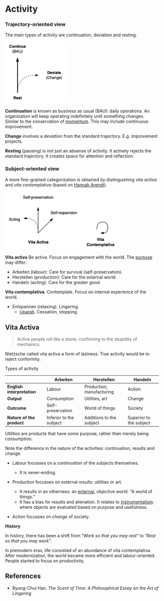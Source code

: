 # Activity

### Trajectory-oriented view

The main types of activity are continuation, deviation and resting.

<img src="../img/change-devidate-rest.png" alt="change-devidate-rest" style="height:200px;" />

**Continuation** is known as business as usual (BAU): daily operations. An organization will keep operating indefinitely until something changes. Similar to the conservation of [momentum](https://en.wikipedia.org/wiki/Momentum). This may include continuous improvement.

**Change** involves a *deviation* from the standard trajectory. E.g. improvement projects.

**Resting** (pausing) is not just an absense of activity. It actively rejects the standard trajectory. It creates space for attention and reflection.



### Subject-oriented view

A more fine-grained categorization is obtained by distinguishing *vita activa* and *vita contemplativa* (based on [Hannah Arendt](https://de.wikipedia.org/wiki/Hannah_Arendt#Arbeiten_und_Herstellen)).

<img src="../img/vita-activa-contemplativa.png" alt="vita-activa-contemplativa" style="zoom:40%;" />



**Vita activa** Be active. Focus on engagement with the world. The [purpose](purpose.md) may differ:

- Arbeiten (labour): Care for survival (self-preservation).
- Herstellen (production): Care for the external world.
- Handeln (acting): Care for the greater good.

**Vita contemplativa**. Contemplate. Focus on internal experience of the world.

- Entspannen (relaxing). Lingering.
    - [Uparati](https://en.wikipedia.org/wiki/Uparati). Cessation, stopping.




## Vita Activa

> Active people roll like a stone, confirming to the stupidity of mechanics.

Nietzsche called vita activa a form of laziness. True activity would be to reject conformity.



Types of activity

|                            | Arbeiten                | Herstellen                | Handeln                 |
| -------------------------- | ----------------------- | ------------------------- | ----------------------- |
| **English interpretation** | Labour                  | Production, manufacturing | Action                  |
| **Output**                 | Consumption             | Utilities, art            | Change                  |
| **Outcome**                | Self-preservation       | World of things           | Society                 |
| **Nature of the product**  | Inferior to the subject | Additions to the subject  | Superior to the subject |

*Utilities* are products that have *some* purpose, rather than merely being consumption.



Note the difference in the nature of the activities: continuation, results and change.

- Labour focusses on a *continuation* of the subjects themselves.
    - It is never-ending.

- Production focusses on external *results*: utilities or art.
    - It results in an otherness: an [external](https://en.wikipedia.org/wiki/Marx%27s_theory_of_alienation), objective world. "A world of things."
    - It has a bias for results and alienation. It relates to [instrumentalism](https://en.wikipedia.org/wiki/Instrumentalism): where objects are evaluated based on purpose and usefulness.

- Action focusses on *change* of society.



**History**

In history, there has been a shift from *"Work so that you may rest"* to *"Rest so that you may work"*.

In premodern eras, life consisted of an abundance of vita contemplativa. After modernization, the world became more efficient and labour-oriented. People started to focus on productivity.



## References

- Byung-Chul Han. *The Scent of Time: A Philosophical Essay on the Art of Lingering*

